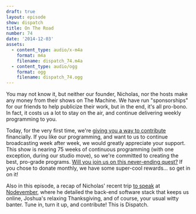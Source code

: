 ```yaml
---
draft: true
layout: episode
show: dispatch
title: On The Road
number: 74
date: '2014-12-03'
assets:
  - content_type: audio/x-m4a
    format: m4a
    filename: dispatch_74.m4a
  - content_type: audio/ogg
    format: ogg
    filename: dispatch_74.ogg
---
```

You may not know it, but neither our founder, Nicholas, nor the hosts make any money from their shows on The Machine. We have run "sponsorships" for our friends to help publicize their work, but in the end, it's all pro-bono. In fact, it costs us a lot to stay on the air, and continue delivering weekly programming to you.

Today, for the very first time, we're [giving you a way to contribute](http://machine.fm/donate) financially. If you like our programming, and want to us to continue broadcasting week after week, we would greatly appreciate your support. This show is nearing 75 weeks of continuous programming (with one exception, during our studio move), so we're committed to creating the best, pro-grade programs. [Will you join us on this never-ending quest?](http://machine.fm/donate) If you chose to donate monthly, we have some super-cool rewards... so get in on it!

Also in this episode, a recap of Nicholas' recent trip [to speak](https://www.youtube.com/watch?v=7QzAAvbI-9A) at [Nodevember](http://nodevember.org), where he detailed the back-end software stack that keeps us online, Joshua's relaxing Thanksgiving, and of course, your usual witty banter. Tune in, turn it up, and contribute! This is Dispatch.
